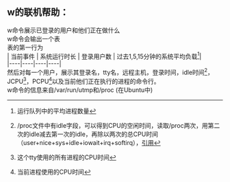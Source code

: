 
## w的联机帮助：
w命令展示已登录的用户和他们正在做什么  
w命令会输出一个表  
表的第一行为  
| 当前事件 | 系统运行时长 | 登录用户数 | 过去1,5,15分钟的系统平均负载[^1]|  
|----|----|----|----|  
然后对每一个用户，展示其登录名，tty名，远程主机，登录时间，idle时间[^2]，JCPU[^3]，PCPU[^4]以及当前他们正在执行的进程的命令行。  
w命令的信息来自/var/run/utmp和/proc (在Ubuntu中)


[^1]: 运行队列中的平均进程数量
[^2]: /proc文件中有idle字段，可以得到CPU的空闲时间，读取/proc两次，用第二次的idle减去第一次的idle，再除以两次的总CPU时间（user+nice+sys+idle+iowait+irq+softirq），[引用](https://blog.csdn.net/jk110333/article/details/8683478)
[^3]: 这个tty使用的所有进程的CPU时间
[^4]: 当前进程使用的CPU时间










